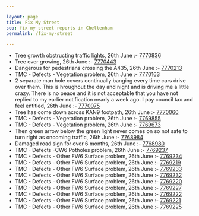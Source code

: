 ```yaml
---

layout: page
title: Fix My Street
seo: fix my street reports in Cheltenham
permalink: /fix-my-street

---
```


<!-- fix_marker starts -->

- Tree growth obstructing traffic lights, 26th June :- [7770836](https://www.fixmystreet.com/report/7770836)
- Tree over growing, 26th June :- [7770443](https://www.fixmystreet.com/report/7770443)
- Dangerous for pedestrians crossing the A435, 26th June :- [7770213](https://www.fixmystreet.com/report/7770213)
- TMC - Defects - Vegetation problem, 26th June :- [7770163](https://www.fixmystreet.com/report/7770163)
- 2 separate man hole covers continually banging every time cars drive over them. This is hroughout the day and night and is driving me a little crazy. There is no peace and it is not acceptable that you have not replied to my earlier notification nearly a week ago. I pay council tax and feel entitled, 26th June :- [7770075](https://www.fixmystreet.com/report/7770075)
- Tree has come down across KAN9 footpath, 26th June :- [7770060](https://www.fixmystreet.com/report/7770060)
- TMC - Defects - Vegetation problem, 26th June :- [7769855](https://www.fixmystreet.com/report/7769855)
- TMC - Defects - Vegetation problem, 26th June :- [7769673](https://www.fixmystreet.com/report/7769673)
- Then green arrow below the green light never comes on so not safe to turn right as oncoming traffic, 26th June :- [7768984](https://www.fixmystreet.com/report/7768984)
- Damaged road sign for over 6 months, 26th June :- [7768980](https://www.fixmystreet.com/report/7768980)
- TMC - Defects -CW6 Potholes  problem, 26th June :- [7769237](https://www.fixmystreet.com/report/7769237)
- TMC - Defects - Other FW6  Surface problem, 26th June :- [7769234](https://www.fixmystreet.com/report/7769234)
- TMC - Defects - Other FW6  Surface problem, 26th June :- [7769219](https://www.fixmystreet.com/report/7769219)
- TMC - Defects - Other FW6  Surface problem, 26th June :- [7769233](https://www.fixmystreet.com/report/7769233)
- TMC - Defects - Other FW6  Surface problem, 26th June :- [7769232](https://www.fixmystreet.com/report/7769232)
- TMC - Defects - Other FW6  Surface problem, 26th June :- [7769220](https://www.fixmystreet.com/report/7769220)
- TMC - Defects - Other FW6  Surface problem, 26th June :- [7769227](https://www.fixmystreet.com/report/7769227)
- TMC - Defects - Other FW6  Surface problem, 26th June :- [7769222](https://www.fixmystreet.com/report/7769222)
- TMC - Defects - Other FW6  Surface problem, 26th June :- [7769221](https://www.fixmystreet.com/report/7769221)
- TMC - Defects - Other FW6  Surface problem, 26th June :- [7769225](https://www.fixmystreet.com/report/7769225)

<!-- fix_marker ends -->
